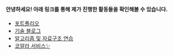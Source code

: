 #### 안녕하세요! 아래 링크를 통해 제가 진행한 활동들을 확인해볼 수 있습니다.
- [포트폴리오](https://sebinchu.notion.site/Server-Engineer-1d3125c03870808e9108dfe0a2f5a12c?pvs=4)
- [기술 블로그](https://cobinding.tistory.com)
- [알고리즘 및 자료구조 연습](https://solved.ac/profile/cobinding)
- [코알라 서비스✨](https://www.kau-koala.com)

<!--![Top Langs](https://github-readme-stats.vercel.app/api/top-langs/?username=cobinding&layout=compact&theme=tokyonight) -->
